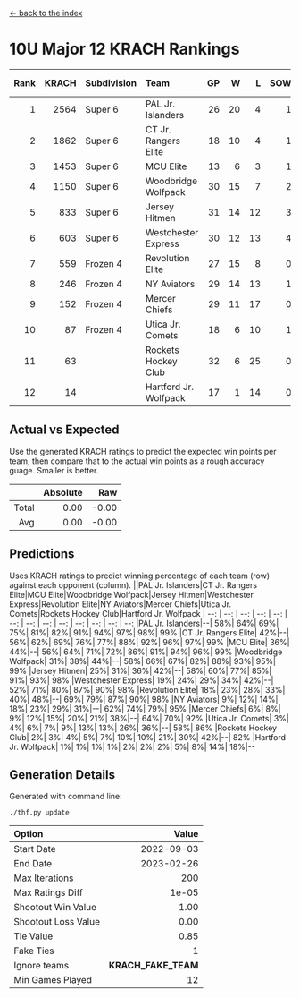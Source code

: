 [<- back to the index](readme.md)
# 10U Major 12 KRACH Rankings
Rank|KRACH|Subdivision|Team|GP|W|L|SOW|SOL|T|SoS|Exp Wins|Win Diff
---:|---:|:---|:---|---:|---:|---:|---:|---:|---:|---:|---:|---:
1|2564|Super 6|PAL Jr. Islanders|26|20|4|1|0|1|658|21.8|-0.0
2|1862|Super 6|CT Jr. Rangers Elite|18|10|4|1|2|1|1256|11.8|-0.0
3|1453|Super 6|MCU Elite|13|6|3|1|2|1|1215|7.8|-0.0
4|1150|Super 6|Woodbridge Wolfpack|30|15|7|2|5|1|1069|17.8|-0.0
5|833|Super 6|Jersey Hitmen|31|14|12|3|1|1|972|17.8|-0.0
6|603|Super 6|Westchester Express|30|12|13|4|0|1|795|16.9|0.0
7|559|Frozen 4|Revolution Elite|27|15|8|0|3|1|652|15.9|0.0
8|246|Frozen 4|NY Aviators|29|14|13|1|0|1|523|15.9|0.0
9|152|Frozen 4|Mercer Chiefs|29|11|17|0|0|1|579|11.9|0.0
10|87|Frozen 4|Utica Jr. Comets|18|6|10|1|0|1|453|7.9|0.0
11|63||Rockets Hockey Club|32|6|25|0|0|1|669|6.9|0.0
12|14||Hartford Jr. Wolfpack|17|1|14|0|1|1|155|1.9|0.0

## Actual vs Expected
Use the generated KRACH ratings to predict the expected win points per team, then compare that to the actual win points as a rough accuracy guage. Smaller is better.

||Absolute|Raw
|---:|---:|---:
|Total|0.00|-0.00
|Avg|0.00|-0.00

## Predictions
Uses KRACH ratings to predict winning percentage of each team (row) against each opponent (column).
||PAL Jr. Islanders|CT Jr. Rangers Elite|MCU Elite|Woodbridge Wolfpack|Jersey Hitmen|Westchester Express|Revolution Elite|NY Aviators|Mercer Chiefs|Utica Jr. Comets|Rockets Hockey Club|Hartford Jr. Wolfpack
| --: | --: | --: | --: | --: | --: | --: | --: | --: | --: | --: | --: | --: 
|PAL Jr. Islanders|--| 58%| 64%| 69%| 75%| 81%| 82%| 91%| 94%| 97%| 98%| 99%
|CT Jr. Rangers Elite| 42%|--| 56%| 62%| 69%| 76%| 77%| 88%| 92%| 96%| 97%| 99%
|MCU Elite| 36%| 44%|--| 56%| 64%| 71%| 72%| 86%| 91%| 94%| 96%| 99%
|Woodbridge Wolfpack| 31%| 38%| 44%|--| 58%| 66%| 67%| 82%| 88%| 93%| 95%| 99%
|Jersey Hitmen| 25%| 31%| 36%| 42%|--| 58%| 60%| 77%| 85%| 91%| 93%| 98%
|Westchester Express| 19%| 24%| 29%| 34%| 42%|--| 52%| 71%| 80%| 87%| 90%| 98%
|Revolution Elite| 18%| 23%| 28%| 33%| 40%| 48%|--| 69%| 79%| 87%| 90%| 98%
|NY Aviators|  9%| 12%| 14%| 18%| 23%| 29%| 31%|--| 62%| 74%| 79%| 95%
|Mercer Chiefs|  6%|  8%|  9%| 12%| 15%| 20%| 21%| 38%|--| 64%| 70%| 92%
|Utica Jr. Comets|  3%|  4%|  6%|  7%|  9%| 13%| 13%| 26%| 36%|--| 58%| 86%
|Rockets Hockey Club|  2%|  3%|  4%|  5%|  7%| 10%| 10%| 21%| 30%| 42%|--| 82%
|Hartford Jr. Wolfpack|  1%|  1%|  1%|  1%|  2%|  2%|  2%|  5%|  8%| 14%| 18%|--

## Generation Details

Generated with command line:
```
./thf.py update
```

| Option | Value |
| :----- | ----: |
| Start Date | 2022-09-03 |
| End Date | 2023-02-26 |
| Max Iterations | 200 |
| Max Ratings Diff | 1e-05 |
| Shootout Win Value | 1.00 |
| Shootout Loss Value | 0.00 |
| Tie Value | 0.85 |
| Fake Ties | 1 |
| Ignore teams | __KRACH_FAKE_TEAM__ |
| Min Games Played | 12 |

